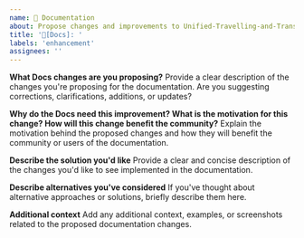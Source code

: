 ```yaml
---
name: 📝 Documentation
about: Propose changes and improvements to Unified-Travelling-and-Transport-System Docs.
title: '📝[Docs]: '
labels: 'enhancement'
assignees: ''
---
```


**What Docs changes are you proposing?**
Provide a clear description of the changes you're proposing for the documentation. Are you suggesting corrections, clarifications, additions, or updates?

**Why do the Docs need this improvement? What is the motivation for this change? How will this change benefit the community?**
Explain the motivation behind the proposed changes and how they will benefit the community or users of the documentation.

**Describe the solution you'd like**
Provide a clear and concise description of the changes you'd like to see implemented in the documentation.

**Describe alternatives you've considered**
If you've thought about alternative approaches or solutions, briefly describe them here.

**Additional context**
Add any additional context, examples, or screenshots related to the proposed documentation changes.
